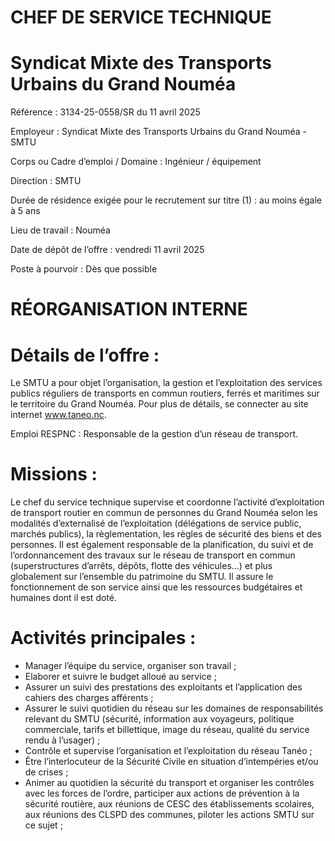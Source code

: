 # CHEF DE SERVICE TECHNIQUE

# Syndicat Mixte des Transports Urbains du Grand Nouméa

Référence : 3134-25-0558/SR du 11 avril 2025

Employeur : Syndicat Mixte des Transports Urbains du Grand Nouméa - SMTU

Corps ou Cadre d’emploi / Domaine : Ingénieur / équipement

Direction : SMTU

Durée de résidence exigée pour le recrutement sur titre (1) : au moins égale à 5 ans

Lieu de travail : Nouméa

Date de dépôt de l’offre : vendredi 11 avril 2025

Poste à pourvoir : Dès que possible

# RÉORGANISATION INTERNE

# Détails de l’offre :

Le SMTU a pour objet l’organisation, la gestion et l’exploitation des services publics réguliers de transports en commun routiers, ferrés et maritimes sur le territoire du Grand Nouméa. Pour plus de détails, se connecter au site internet www.taneo.nc.

Emploi RESPNC : Responsable de la gestion d’un réseau de transport.

# Missions :

Le chef du service technique supervise et coordonne l’activité d’exploitation de transport routier en commun de personnes du Grand Nouméa selon les modalités d’externalisé de l’exploitation (délégations de service public, marchés publics), la règlementation, les règles de sécurité des biens et des personnes. Il est également responsable de la planification, du suivi et de l’ordonnancement des travaux sur le réseau de transport en commun (superstructures d’arrêts, dépôts, flotte des véhicules…) et plus globalement sur l’ensemble du patrimoine du SMTU. Il assure le fonctionnement de son service ainsi que les ressources budgétaires et humaines dont il est doté.

# Activités principales :

- Manager l’équipe du service, organiser son travail ;
- Elaborer et suivre le budget alloué au service ;
- Assurer un suivi des prestations des exploitants et l’application des cahiers des charges afférents ;
- Assurer le suivi quotidien du réseau sur les domaines de responsabilités relevant du SMTU (sécurité, information aux voyageurs, politique commerciale, tarifs et billettique, image du réseau, qualité du service rendu à l’usager) ;
- Contrôle et supervise l’organisation et l’exploitation du réseau Tanéo ;
- Être l’interlocuteur de la Sécurité Civile en situation d’intempéries et/ou de crises ;
- Animer au quotidien la sécurité du transport et organiser les contrôles avec les forces de l’ordre, participer aux actions de prévention à la sécurité routière, aux réunions de CESC des établissements scolaires, aux réunions des CLSPD des communes, piloter les actions SMTU sur ce sujet ;